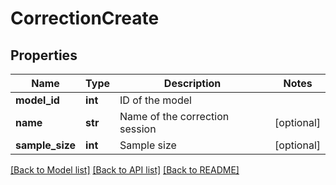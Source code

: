 # CorrectionCreate

## Properties
Name | Type | Description | Notes
------------ | ------------- | ------------- | -------------
**model_id** | **int** | ID of the model | 
**name** | **str** | Name of the correction session | [optional] 
**sample_size** | **int** | Sample size | [optional] 

[[Back to Model list]](../README.md#documentation-for-models) [[Back to API list]](../README.md#documentation-for-api-endpoints) [[Back to README]](../README.md)


